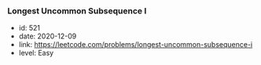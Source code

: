 ### Longest Uncommon Subsequence I

* id: 521
* date: 2020-12-09
* link: https://leetcode.com/problems/longest-uncommon-subsequence-i
* level: Easy
